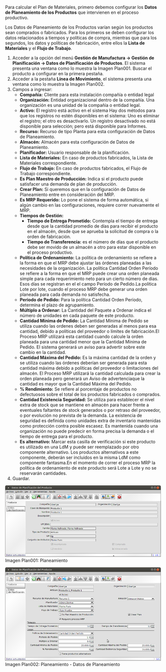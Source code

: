 Para calcular el Plan de Materiales, primero debemos configurar los **Datos de Planeamiento de los Productos** que intervienen en el proceso productivo.

Los Datos de Planeamiento de los Productos varían según los productos sean comprados o fabricados. Para los primeros se deben configurar los datos relacionados a tiempos y políticas de compra, mientras que para los segundos, los datos y políticas de fabricación, entre ellos la **Lista de Materiales** y el **Flujo de Trabajo**.

1. Acceder a la opción del menú **Gestión de Manufactura →  Gestión de Planificación → Datos de Planificación de Productos**. El sistema presenta una ventana como lo muestra la Imagen Plan001. Buscar el producto a configurar en la primera pestaña.
2. Acceder a la pestaña **Línea de Movimiento**, el sistema presenta una ventana como lo muestra la Imagen Plan002.
3. Campos a ingresar:
	* **Compañía:** Cliente para esta instalación compañía o entidad legal 
	* **Organización:** Entidad organizacional dentro de la compañía. Una organización es una unidad de la compañía o entidad legal.
	* **Activo:** El registro está activo en el sistema Hay dos métodos para que los registros no estén disponibles en el sistema: Uno es eliminar el registro; el otro es desactivarlo. Un registro desactivado no está disponible para selección; pero está disponible para Informes.
	* **Recurso:** Recurso de tipo Planta para esta configuración de Datos de Planeamiento.
	* **Almacén:** Almacén para esta configuración de Datos de Planeamiento.
	* **Planificador:** Usuario responsable de la planificación.
	* **Lista de Materiales:** En caso de productos fabricados, la Lista de Materiales correspondiente.
	* **Flujo de Trabajo:** En caso de productos fabricados, el Flujo de Trabajo correspondiente.
	* **Es Plan Maestro de Producción:** Indica si el producto puede satisfacer una demanda de plan de producción.
	* **Crear Plan:** Si queremos que en la configuración de Datos de Planeamiento entre en consideración del MRP.
	* **Es MRP Requerido:** Lo pone el sistema de forma automática, si algún cambio en las configuraciones, requiere correr nuevamente el MRP.
	* **Tiempos de Gestión:** 
		* **Tiempo de Entrega Prometido:** Contempla el tiempo de entrega desde que la cantidad promedio de días para recibir el producto en el almacén, desde que se aprueba la solicitud de compra o la orden de fabricación.
		* **Tiempo de Transferencia:** es el número de días que el producto debe ser movido de un almacén a otro para estar disponible en el proceso productivo. 
	* **Política de Ordenamiento:** La política de ordenamiento se refiere a la forma en que el MRP debe ajustar las órdenes planeadas a las necesidades de la organización. La política Cantidad Orden Período se refiere a la forma en que el MRP puede crear una orden planeada simple para cada requerimiento neto para un cierto número de dias. Esos días se registran en el el campo Período de Pedido.La politica Lote por lote, cuando el proceso MRP debe generar una orden planeada para cada demanda no satisfecha.
	* **Periodo de Pedido:** Para la política Cantidad Orden Período, determina el plazo de agrupamiento.	
	* **Múltiplo a Ordenar:** La Cantidad del Paquete a Ordenar indica el número de unidades en cada paquete de este producto.
	* **Cantidad Mínima de Pedido:** La Cantidad Mínima de Pedido se utiliza cuando las ordenes deben ser generadas al menos para esa cantidad, debido a políticas del proveedor o límites de fabricación.El Proceso MRP utilizará esta cantidad cuando calcule la orden planeada para una cantidad menor que la Cantidad Mínima de Pedido. El sistema generará un aviso para advertir sobre este cambio en la cantidad.
	* **Cantidad Máxima del Pedido:** Es la máxima cantidad de la orden y se utiliza cuando las órdenes deberían ser generada para esta cantidad máxima debido a políticas del proveedor o limitaciones del almacén. El Proceso MRP utilizará la cantidad calculada para crear la orden planeada pero generará un Aviso de advertenciaque la cantidad es mayor que la Cantidad Máxima del Pedido.
	* **% Rendimiento:** Se refiere al porcentaje de productos no defectuosos sobre el total de los productos fabricados o comprados.
	* **Cantidad Existencia Seguridad:** Se utiliza para establecer el nivel extra de stock que se mantiene en almacén para hacer frente a eventuales faltantes de stock generados o por retraso del proveedor, o por evolución no prevista de la demanda. La existencia de seguridad es definida como unidades extra de inventario mantenidas como protección contra posible escasez. Es mantenida cuando una organización no puede predecir en forma precisa la demanda o el tiempo de entrega para el producto.
	* **Es alternativo:** Marcar esta casilla de verificación si este producto es utilizado en una LdM y puede ser reemplazado por otro componente alternativo. Los productos alternativos a este componente, deberán ser incluidos en la misma LdM como componente fantasma.En el momento de correr el proceso MRP la política de ordenamiento de este producto será Lote a Lote y no se reservarán cantidades.
4. Guardar.


![Geneos](img/planeamiento/ly_plan_cab.png)
Imagen Plan001: Planeamiento


![Geneos](img/planeamiento/ly_plan_det.png)
Imagen Plan002: Planeamiento - Datos de Planeamiento




